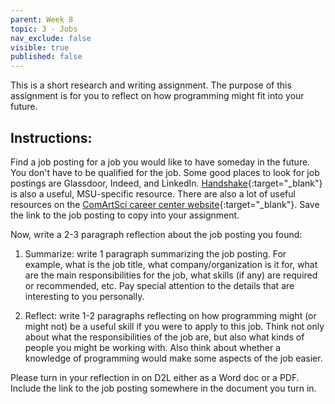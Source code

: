 ```yaml
---
parent: Week 8
topic: 3 - Jobs
nav_exclude: false
visible: true
published: false
---
```


This is a short research and writing assignment. The purpose of this assignment is for you to reflect on how programming might fit into your future.

## Instructions:

Find a job posting for a job you would like to have someday in the future. You don't have to be qualified for the job. Some good places to look for job postings are Glassdoor, Indeed, and LinkedIn. [Handshake](https://careernetwork.msu.edu/resources/handshake/){:target="_blank"} is also a useful, MSU-specific resource. There are also a lot of useful resources on the [ComArtSci career center website](https://comartsci.msu.edu/student-experience/career-center/career-center-resources){:target="_blank"}. Save the link to the job posting to copy into your assignment.

Now, write a 2-3 paragraph reflection about the job posting you found:

1.	Summarize: write 1 paragraph summarizing the job posting. For example, what is the job title, what company/organization is it for, what are the main responsibilities for the job, what skills (if any) are required or recommended, etc. Pay special attention to the details that are interesting to you personally.

2.	Reflect: write 1-2 paragraphs reflecting on how programming might (or might not) be a useful skill if you were to apply to this job. Think not only about what the responsibilities of the job are, but also what kinds of people you might be working with. Also think about whether a knowledge of programming would make some aspects of the job easier.

Please turn in your reflection in on D2L either as a Word doc or a PDF. Include the link to the job posting somewhere in the document you turn in.

